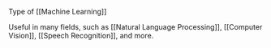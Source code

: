 Type of [[Machine Learning]]

Useful in many fields, such as [[Natural Language Processing]], [[Computer Vision]], [[Speech Recognition]], and more.